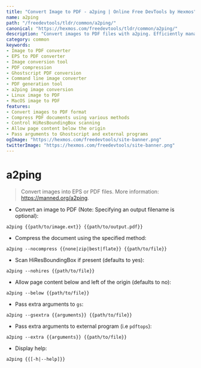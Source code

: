 ```yaml
---
title: "Convert Image to PDF - a2ping | Online Free DevTools by Hexmos"
name: a2ping
path: "/freedevtools/tldr/common/a2ping/"
canonical: "https://hexmos.com/freedevtools/tldr/common/a2ping/"
description: "Convert images to PDF files with a2ping. Efficiently manage image formats for document creation and archiving. Free online tool, no registration required."
category: common
keywords:
- Image to PDF converter
- EPS to PDF converter
- Image conversion tool
- PDF compression
- Ghostscript PDF conversion
- Command line image converter
- PDF generation tool
- a2ping image conversion
- Linux image to PDF
- MacOS image to PDF
features:
- Convert images to PDF format
- Compress PDF documents using various methods
- Control HiResBoundingBox scanning
- Allow page content below the origin
- Pass arguments to Ghostscript and external programs
ogImage: "https://hexmos.com/freedevtools/site-banner.png"
twitterImage: "https://hexmos.com/freedevtools/site-banner.png"
---
```


# a2ping

> Convert images into EPS or PDF files.
> More information: <https://manned.org/a2ping>.

- Convert an image to PDF (Note: Specifying an output filename is optional):

`a2ping {{path/to/image.ext}} {{path/to/output.pdf}}`

- Compress the document using the specified method:

`a2ping --nocompress {{none|zip|best|flate}} {{path/to/file}}`

- Scan HiResBoundingBox if present (defaults to yes):

`a2ping --nohires {{path/to/file}}`

- Allow page content below and left of the origin (defaults to no):

`a2ping --below {{path/to/file}}`

- Pass extra arguments to `gs`:

`a2ping --gsextra {{arguments}} {{path/to/file}}`

- Pass extra arguments to external program (i.e `pdftops`):

`a2ping --extra {{arguments}} {{path/to/file}}`

- Display help:

`a2ping {{[-h|--help]}}`
